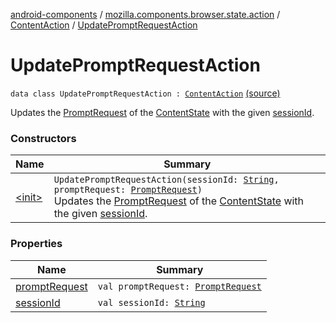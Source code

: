 [android-components](../../../index.md) / [mozilla.components.browser.state.action](../../index.md) / [ContentAction](../index.md) / [UpdatePromptRequestAction](./index.md)

# UpdatePromptRequestAction

`data class UpdatePromptRequestAction : `[`ContentAction`](../index.md) [(source)](https://github.com/mozilla-mobile/android-components/blob/master/components/browser/state/src/main/java/mozilla/components/browser/state/action/BrowserAction.kt#L225)

Updates the [PromptRequest](../../../mozilla.components.concept.engine.prompt/-prompt-request/index.md) of the [ContentState](../../../mozilla.components.browser.state.state/-content-state/index.md) with the given [sessionId](session-id.md).

### Constructors

| Name | Summary |
|---|---|
| [&lt;init&gt;](-init-.md) | `UpdatePromptRequestAction(sessionId: `[`String`](https://kotlinlang.org/api/latest/jvm/stdlib/kotlin/-string/index.html)`, promptRequest: `[`PromptRequest`](../../../mozilla.components.concept.engine.prompt/-prompt-request/index.md)`)`<br>Updates the [PromptRequest](../../../mozilla.components.concept.engine.prompt/-prompt-request/index.md) of the [ContentState](../../../mozilla.components.browser.state.state/-content-state/index.md) with the given [sessionId](session-id.md). |

### Properties

| Name | Summary |
|---|---|
| [promptRequest](prompt-request.md) | `val promptRequest: `[`PromptRequest`](../../../mozilla.components.concept.engine.prompt/-prompt-request/index.md) |
| [sessionId](session-id.md) | `val sessionId: `[`String`](https://kotlinlang.org/api/latest/jvm/stdlib/kotlin/-string/index.html) |
